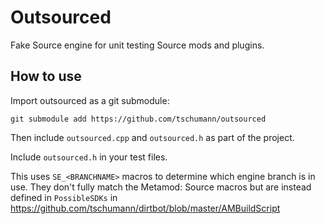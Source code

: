 Outsourced
==========
Fake Source engine for unit testing Source mods and plugins.


How to use
----------
Import outsourced as a git submodule:
```
git submodule add https://github.com/tschumann/outsourced
```

Then include `outsourced.cpp` and `outsourced.h` as part of the project.

Include `outsourced.h` in your test files.

This uses `SE_<BRANCHNAME>` macros to determine which engine branch is in use. They don't fully match the Metamod: Source macros but are instead defined in `PossibleSDKs` in https://github.com/tschumann/dirtbot/blob/master/AMBuildScript
